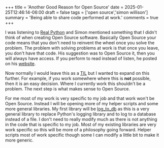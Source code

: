 +++
title = 'Another Good Reason for Open Source'
date = 2025-01-25T12:46:14-06:00
draft = false
tags = ['open source','simon willison']
summary = 'Being able to share code performed at work.'
comments = true
+++

I was listening to [Real Python](https://realpython.com/podcasts/rpp/236/) and
Simon mentioned something that I didn't think of when creating Open Source
software.
Basically Open Source your code means that you don't need to reinvent the wheel
once you solve the problem.
The problem with solving problems at work is that once you leave, you don't have
that code.
His suggestion was to Open Source it, then you will always have access.
If you perform to read instead of listen, he posted on his
[website](https://simonwillison.net/2025/Jan/24/selfish-open-source/).

Now normally I would leave this as a [TIL](https://cetyler.github.io/til/) but
I wanted to expand on this further.
For example, if you work somewhere where this is **not** possible, then it is an
easy decision.
Where I currently work this shouldn't be a problem.
The next step is what makes sense to Open Source.

For me most of my work is very specific to my job and that work won't be Open
Source.
Instead I will be opening more of my helper scripts and some more general
libraries. 
My first library will be [log_to_db](https://github.com/cetyler/log_to_db) as
this is a very general library to replace Python's logging library and to log to
a database instead of a file.
I don't need to really modify much as there is not anything in the code that is
specific to my job.
Most of my existing libraries are very work specific so this will be more of a
philosophy going forward.
Helper scripts most of work specific though some I can modify a little bit to
make it more generic.
 
